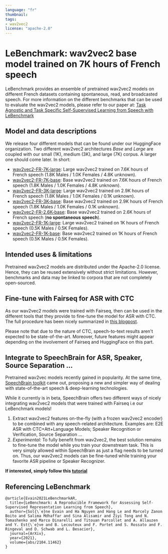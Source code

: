 ```yaml
---
language: "fr"
thumbnail:
tags:
- wav2vec2
license: "apache-2.0"
---
```


# LeBenchmark: wav2vec2 base model trained on 7K hours of French speech

  

LeBenchmark provides an ensemble of pretrained wav2vec2 models on different French datasets containing spontaneous, read, and broadcasted speech. For more information on the different benchmarks that can be used to evaluate the wav2vec2 models, please refer to our paper at: [Task Agnostic and Task Specific Self-Supervised Learning from Speech with LeBenchmark](https://openreview.net/pdf?id=TSvj5dmuSd)

  

## Model and data descriptions

  
We release four different models that can be found under our HuggingFace organization. Two different wav2vec2 architectures *Base* and *Large* are coupled with our small (1K), medium (3K), and large (7K) corpus. A larger one should come later. In short:

- [wav2vec2-FR-7K-large](https://huggingface.co/LeBenchmark/wav2vec2-FR-7K-large): Large wav2vec2 trained on 7.6K hours of French speech (1.8K Males / 1.0K Females / 4.8K unknown).
- [wav2vec2-FR-7K-base](https://huggingface.co/LeBenchmark/wav2vec2-FR-7K-base): Base wav2vec2 trained on 7.6K hours of French speech (1.8K Males / 1.0K Females / 4.8K unknown).
- [wav2vec2-FR-3K-large](https://huggingface.co/LeBenchmark/wav2vec2-FR-3K-large): Large wav2vec2 trained on 2.9K hours of French speech (1.8K Males / 1.0K Females / 0.1K unknown).
- [wav2vec2-FR-3K-base](https://huggingface.co/LeBenchmark/wav2vec2-FR-3K-base): Base wav2vec2 trained on 2.9K hours of French speech (1.8K Males / 1.0K Females / 0.1K unknown).
- [wav2vec2-FR-2.6K-base](https://huggingface.co/LeBenchmark/wav2vec2-FR-2.6K-base): Base wav2vec2 trained on 2.6K hours of French speech (**no spontaneous speech**).
- [wav2vec2-FR-1K-large](https://huggingface.co/LeBenchmark/wav2vec2-FR-1K-large): Large wav2vec2 trained on 1K hours of French speech (0.5K Males / 0.5K Females).
- [wav2vec2-FR-1K-base](https://huggingface.co/LeBenchmark/wav2vec2-FR-1K-base): Base wav2vec2 trained on 1K hours of French speech (0.5K Males / 0.5K Females).

## Intended uses & limitations

Pretrained wav2vec2 models are distributed under the Apache-2.0 license. Hence, they can be reused extensively without strict limitations. However, benchmarks and data may be linked to corpora that are not completely open-sourced.

## Fine-tune with Fairseq for ASR with CTC

As our wav2vec2 models were trained with Fairseq, then can be used in the different tools that they provide to fine-tune the model for ASR with CTC. The full procedure has been nicely summarized in [this blogpost](https://huggingface.co/blog/fine-tune-wav2vec2-english).

Please note that due to the nature of CTC, speech-to-text results aren't expected to be state-of-the-art. Moreover, future features might appear depending on the involvement of Fairseq and HuggingFace on this part.
  
## Integrate to SpeechBrain for ASR, Speaker, Source Separation ...

Pretrained wav2vec models recently gained in popularity. At the same time, [SpeechBrain toolkit](https://speechbrain.github.io) came out, proposing a new and simpler way of dealing with state-of-the-art speech & deep-learning technologies.

While it currently is in beta, SpeechBrain offers two different ways of nicely integrating wav2vec2 models that were trained with Fairseq i.e our LeBenchmark models!

 1. Extract wav2vec2 features on-the-fly (with a frozen wav2vec2 encoder) to be combined with any speech-related architecture. Examples are: E2E ASR with CTC+Att+Language Models; Speaker Recognition or Verification, Source Separation ...
 2. *Experimental:* To fully benefit from wav2vec2, the best solution remains to fine-tune the model while you train your downstream task. This is very simply allowed within SpeechBrain as just a flag needs to be turned on. Thus, our wav2vec2 models can be fine-tuned while training your favorite ASR pipeline or Speaker Recognizer.

**If interested, simply follow this [tutorial](https://colab.research.google.com/drive/17Hu1pxqhfMisjkSgmM2CnZxfqDyn2hSY?usp=sharing)**

## Referencing LeBenchmark

```
@article{Evain2021LeBenchmarkAR,
  title={LeBenchmark: A Reproducible Framework for Assessing Self-Supervised Representation Learning from Speech},
  author={Sol{\`e}ne Evain and Ha Nguyen and Hang Le and Marcely Zanon Boito and Salima Mdhaffar and Sina Alisamir and Ziyi Tong and N. Tomashenko and Marco Dinarelli and Titouan Parcollet and A. Allauzen and Y. Est{\`e}ve and B. Lecouteux and F. Portet and S. Rossato and F. Ringeval and D. Schwab and L. Besacier},
  journal={ArXiv},
  year={2021},
  volume={abs/2104.11462}
}
```
